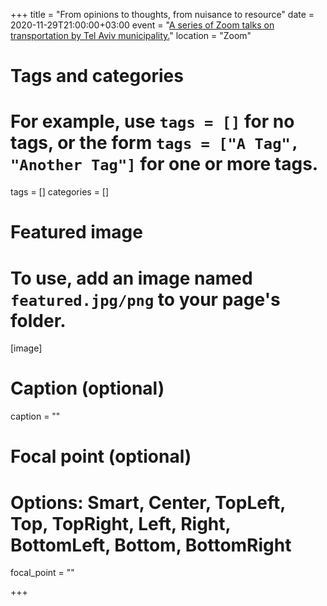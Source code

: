 +++
title = "From opinions to thoughts, from nuisance to resource"
date = 2020-11-29T21:00:00+03:00
event = "[A series of Zoom talks on transportation by Tel Aviv municipality.](https://www.tel-aviv.gov.il/Pages/MainItemPage.aspx?WebID=3af57d92-807c-43c5-8d5f-6fd455eb2776&ListID=9dd2da03-5c43-462a-b5b2-d087c179b16c&ItemId=4411)"
location = "Zoom"

# Tags and categories
# For example, use `tags = []` for no tags, or the form `tags = ["A Tag", "Another Tag"]` for one or more tags.
tags = []
categories = []

# Featured image
# To use, add an image named `featured.jpg/png` to your page's folder.
[image]
  # Caption (optional)
  caption = ""

  # Focal point (optional)
  # Options: Smart, Center, TopLeft, Top, TopRight, Left, Right, BottomLeft, Bottom, BottomRight
  focal_point = ""

+++
